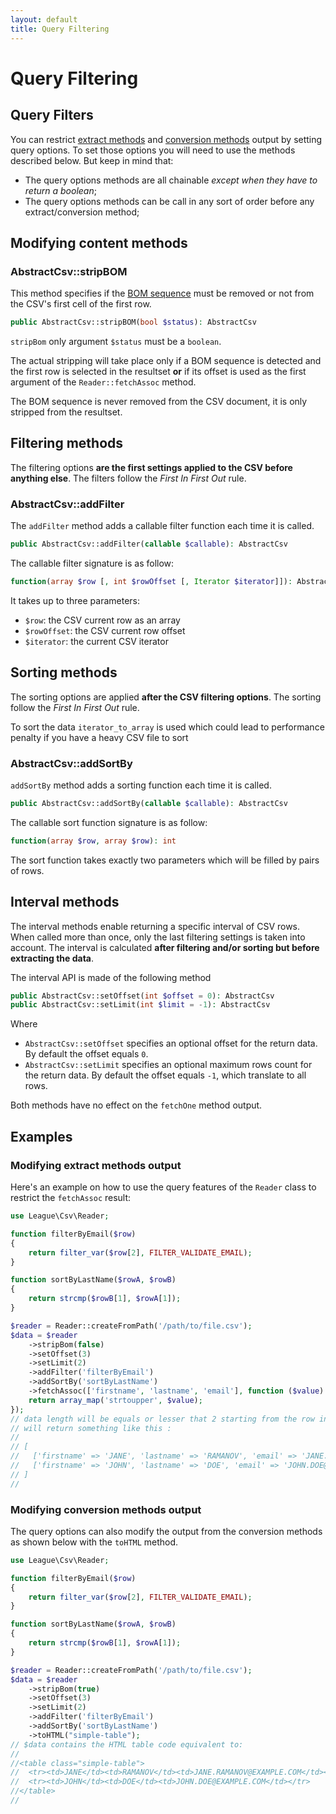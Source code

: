 ```yaml
---
layout: default
title: Query Filtering
---
```


# Query Filtering

## Query Filters

You can restrict [extract methods](/reading/) and [conversion methods](/converting/) output by setting query options. To set those options you will need to use the methods described below. But keep in mind that:

* The query options methods are all chainable *except when they have to return a boolean*;
* The query options methods can be call in any sort of order before any extract/conversion method;

## Modifying content methods

### AbstractCsv::stripBOM

 This method specifies if the [BOM sequence](/bom/) must be removed or not from the CSV's first cell of the first row.

~~~php
public AbstractCsv::stripBOM(bool $status): AbstractCsv
~~~

`stripBom` only argument `$status` must be a `boolean`.

The actual stripping will take place only if a BOM sequence is detected and the first row is selected in the resultset **or** if its offset is used as the first argument of the `Reader::fetchAssoc` method.

<p class="message-warning">The BOM sequence is never removed from the CSV document, it is only stripped from the resultset.</p>

## Filtering methods

The filtering options **are the first settings applied to the CSV before anything else**. The filters follow the *First In First Out* rule.

### AbstractCsv::addFilter

The `addFilter` method adds a callable filter function each time it is called.

~~~php
public AbstractCsv::addFilter(callable $callable): AbstractCsv
~~~

The callable filter signature is as follow:

~~~php
function(array $row [, int $rowOffset [, Iterator $iterator]]): AbstractCsv
~~~

It takes up to three parameters:

- `$row`: the CSV current row as an array
- `$rowOffset`: the CSV current row offset
- `$iterator`: the current CSV iterator

## Sorting methods

The sorting options are applied **after the CSV filtering options**. The sorting follow the *First In First Out* rule.

<p class="message-warning">To sort the data <code>iterator_to_array</code> is used which could lead to performance penalty if you have a heavy CSV file to sort
</p>

### AbstractCsv::addSortBy

`addSortBy` method adds a sorting function each time it is called.

~~~php
public AbstractCsv::addSortBy(callable $callable): AbstractCsv
~~~

The callable sort function signature is as follow:

~~~php
function(array $row, array $row): int
~~~

The sort function takes exactly two parameters which will be filled by pairs of rows.

## Interval methods

The interval methods enable returning a specific interval of CSV rows. When called more than once, only the last filtering settings is taken into account. The interval is calculated **after filtering and/or sorting but before extracting the data**.

The interval API is made of the following method

~~~php
public AbstractCsv::setOffset(int $offset = 0): AbstractCsv
public AbstractCsv::setLimit(int $limit = -1): AbstractCsv
~~~

Where

- `AbstractCsv::setOffset` specifies an optional offset for the return data. By default the offset equals `0`.
- `AbstractCsv::setLimit` specifies an optional maximum rows count for the return data. By default the offset equals `-1`, which translate to all rows.

<p class="message-warning">Both methods have no effect on the <code>fetchOne</code> method output.</p>

## Examples

### Modifying extract methods output

Here's an example on how to use the query features of the `Reader` class to restrict the `fetchAssoc` result:

~~~php
use League\Csv\Reader;

function filterByEmail($row)
{
    return filter_var($row[2], FILTER_VALIDATE_EMAIL);
}

function sortByLastName($rowA, $rowB)
{
    return strcmp($rowB[1], $rowA[1]);
}

$reader = Reader::createFromPath('/path/to/file.csv');
$data = $reader
    ->stripBom(false)
    ->setOffset(3)
    ->setLimit(2)
    ->addFilter('filterByEmail')
    ->addSortBy('sortByLastName')
    ->fetchAssoc(['firstname', 'lastname', 'email'], function ($value) {
    return array_map('strtoupper', $value);
});
// data length will be equals or lesser that 2 starting from the row index 3.
// will return something like this :
//
// [
//   ['firstname' => 'JANE', 'lastname' => 'RAMANOV', 'email' => 'JANE.RAMANOV@EXAMPLE.COM'],
//   ['firstname' => 'JOHN', 'lastname' => 'DOE', 'email' => 'JOHN.DOE@EXAMPLE.COM'],
// ]
//
~~~

### Modifying conversion methods output

The query options can also modify the output from the conversion methods as shown below with the `toHTML` method.

~~~php
use League\Csv\Reader;

function filterByEmail($row)
{
    return filter_var($row[2], FILTER_VALIDATE_EMAIL);
}

function sortByLastName($rowA, $rowB)
{
    return strcmp($rowB[1], $rowA[1]);
}

$reader = Reader::createFromPath('/path/to/file.csv');
$data = $reader
    ->stripBom(true)
    ->setOffset(3)
    ->setLimit(2)
    ->addFilter('filterByEmail')
    ->addSortBy('sortByLastName')
    ->toHTML("simple-table");
// $data contains the HTML table code equivalent to:
//
//<table class="simple-table">
//  <tr><td>JANE</td><td>RAMANOV</td><td>JANE.RAMANOV@EXAMPLE.COM</td></tr>
//  <tr><td>JOHN</td><td>DOE</td><td>JOHN.DOE@EXAMPLE.COM</td></tr>
//</table>
//
~~~
